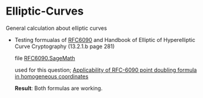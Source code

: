 # Elliptic-Curves
General calculation about elliptic curves

- Testing formualas of [RFC6090](https://tools.ietf.org/html/rfc6090) and Handbook of Elliptic of Hyperelliptic Curve Cryptography (13.2.1.b page 281)

  file [RFC6090.SageMath](https://github.com/kelalaka153/Elliptic-Curves/blob/main/RFC9060.SageMath)
  
  used for this question; [Applicability of RFC-6090 point doubling formula in homogeneous coordinates](https://crypto.stackexchange.com/q/98531/18298)
  
  **Result**: Both formulas are working.

